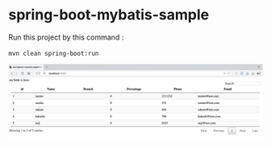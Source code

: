 # spring-boot-mybatis-sample

Run this project by this command :

`mvn clean spring-boot:run`

![Home Page](img/index.png "Home Page")